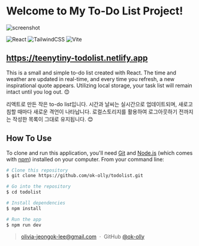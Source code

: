 # Welcome to My To-Do List Project!

<!-- <p align='center'>
<img src="public/img/screenshot.png" height='400px'>
</p> -->

![screenshot](https://github.com/ok-olly/todolist/assets/91643621/ab3b0775-4186-410c-9908-2a422554c89a)

![React](https://img.shields.io/badge/react-%2320232a.svg?style=for-the-badge&logo=react&logoColor=%2361DAFB)
![TailwindCSS](https://img.shields.io/badge/tailwindcss-%2338B2AC.svg?style=for-the-badge&logo=tailwind-css&logoColor=white)
![Vite](https://img.shields.io/badge/vite-%23646CFF.svg?style=for-the-badge&logo=vite&logoColor=white)

<!-- <p align='center' width='100%'>
<img src='https://upload.wikimedia.org/wikipedia/commons/thumb/a/a7/React-icon.svg/1024px-React-icon.svg.png' height='30px'>
<img src="https://upload.wikimedia.org/wikipedia/commons/thumb/d/d5/Tailwind_CSS_Logo.svg/1024px-Tailwind_CSS_Logo.svg.png?20230715030042" height="30px">
<img src="https://upload.wikimedia.org/wikipedia/commons/f/f1/Vitejs-logo.svg" height="30px">
</p> -->

## https://teenytiny-todolist.netlify.app

This is a small and simple to-do list created with React. The time and weather are updated in real-time, and every time you refresh, a new inspirational quote appears. Utilizing local storage, your task list will remain intact until you log out. 😊

리액트로 만든 작은 to-do list입니다. 시간과 날씨는 실시간으로 업데이트되며, 새로고침할 때마다 새로운 격언이 나타납니다. 로컬스토리지를 활용하여 로그아웃하기 전까지는 작성한 목록이 그대로 유지됩니다. 😊

## How To Use

To clone and run this application, you'll need [Git](https://git-scm.com) and [Node.js](https://nodejs.org/en/download/) (which comes with [npm](http://npmjs.com)) installed on your computer. From your command line:

```bash
# Clone this repository
$ git clone https://github.com/ok-olly/todolist.git

# Go into the repository
$ cd todolist

# Install dependencies
$ npm install

# Run the app
$ npm run dev
```

> [olivia-jeongok-lee@gmail.com](https://www.amitmerchant.com) &nbsp;&middot;&nbsp;
> GitHub [@ok-olly](https://github.com/ok-olly)
